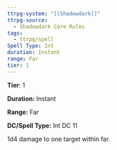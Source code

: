 ```yaml
---
ttrpg-system: "[[Shadowdark]]"
ttrpg-source:
  - Shadowdark Core Rules
tags:
  - ttrpg/spell
Spell Type: Int
duration: Instant
range: Far
tier: 1
---
```

**Tier**: 1

**Duration:** Instant

**Range:** Far

**DC/Spell Type:** Int DC 11

1d4 damage to one target within far.
